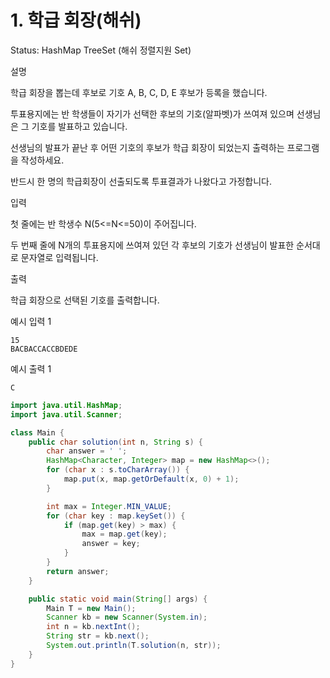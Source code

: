# 1. 학급 회장(해쉬)

Status: HashMap TreeSet (해쉬 정렬지원 Set)

설명

학급 회장을 뽑는데 후보로 기호 A, B, C, D, E 후보가 등록을 했습니다.

투표용지에는 반 학생들이 자기가 선택한 후보의 기호(알파벳)가 쓰여져 있으며 선생님은 그 기호를 발표하고 있습니다.

선생님의 발표가 끝난 후 어떤 기호의 후보가 학급 회장이 되었는지 출력하는 프로그램을 작성하세요.

반드시 한 명의 학급회장이 선출되도록 투표결과가 나왔다고 가정합니다.

입력

첫 줄에는 반 학생수 N(5<=N<=50)이 주어집니다.

두 번째 줄에 N개의 투표용지에 쓰여져 있던 각 후보의 기호가 선생님이 발표한 순서대로 문자열로 입력됩니다.

출력

학급 회장으로 선택된 기호를 출력합니다.

예시 입력 1

```
15
BACBACCACCBDEDE

```

예시 출력 1

```
C
```

```java
import java.util.HashMap;
import java.util.Scanner;

class Main {
	public char solution(int n, String s) {
		char answer = ' ';
		HashMap<Character, Integer> map = new HashMap<>();
		for (char x : s.toCharArray()) {
			map.put(x, map.getOrDefault(x, 0) + 1);
		}

		int max = Integer.MIN_VALUE;
		for (char key : map.keySet()) {
			if (map.get(key) > max) {
				max = map.get(key);
				answer = key;
			}
		}
		return answer;
	}

	public static void main(String[] args) {
		Main T = new Main();
		Scanner kb = new Scanner(System.in);
		int n = kb.nextInt();
		String str = kb.next();
		System.out.println(T.solution(n, str));
	}
}
```